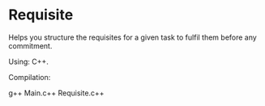 # Requisite

Helps you structure the requisites for a given task to fulfil them before any commitment.

Using: C++.

Compilation:

g++ Main.c++ Requisite.c++

